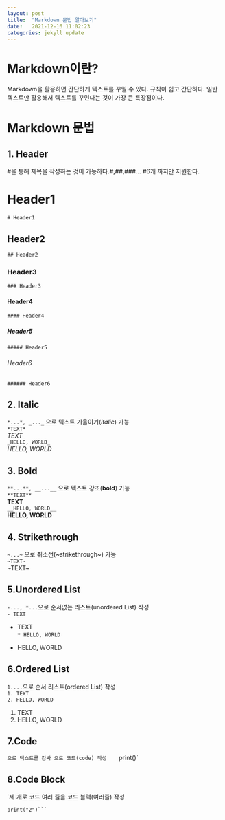```yaml
---
layout: post
title:  "Markdown 문법 알아보기"
date:   2021-12-16 11:02:23
categories: jekyll update
---
```

# Markdown이란?
Markdown을 활용하면 간단하게 텍스트를 꾸밀 수 있다.
규칙이 쉽고 간단하다. 일반 텍스트만 활용해서 텍스트를 꾸민다는 것이 가장 큰 특장점이다.

# Markdown 문법

## 1. Header

#을 통해 제목을 작성하는 것이 가능하다.#,##,###... #6개 까지만 지원한다.   

# Header1
`# Header1`
## Header2
`## Header2`
### Header3
`### Header3`
#### Header4
`#### Header4`
##### Header5
`##### Header5`
###### Header6
`###### Header6`

## 2. Italic

`*...*, _..._` 으로 텍스트 기울이기(*italic*) 가능  
`*TEXT*`  
*TEXT*  
`_HELLO, WORLD_`  
_HELLO, WORLD_  

## 3. Bold

`**...**, __...__` 으로 텍스트 강조(**bold**) 가능  
`**TEXT**`  
**TEXT**  
`__HELLO, WORLD__`  
__HELLO, WORLD__  

## 4. Strikethrough

`~...~` 으로 취소선(~strikethrough~) 가능  
`~TEXT~`  
~TEXT~

## 5.Unordered List

`-..., *...`으로 순서없는 리스트(unordered List) 작성  
`- TEXT`  
- TEXT  
`* HELLO, WORLD`  
* HELLO, WORLD  

## 6.Ordered List

`1....`으로 순서 리스트(ordered List) 작성  
`1. TEXT`  
`2. HELLO, WORLD`  
1. TEXT
2. HELLO, WORLD  

## 7.Code

`으로 텍스트를 감싸 으로 코드(code) 작성   
`print()`  

## 8.Code Block

`세 개로 코드 여러 줄을  코드 블럭(여러줄) 작성  
```print("1")
print("2")```
